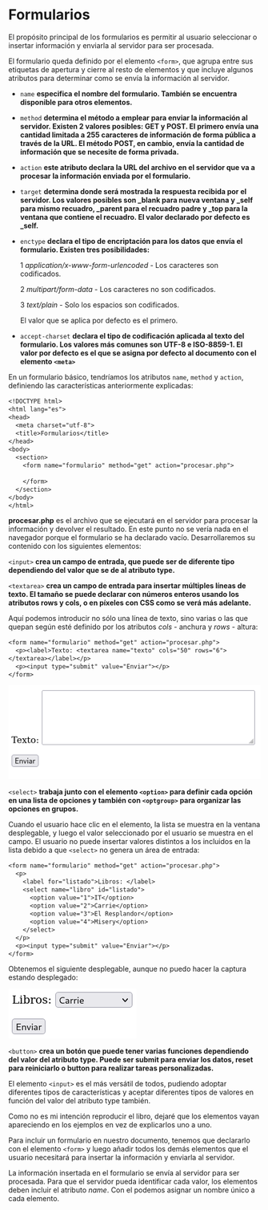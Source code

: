# Formularios

El propósito principal de los formularios es permitir al usuario seleccionar o insertar información y enviarla al servidor para ser procesada.

El formulario queda definido por el elemento `<form>`, que agrupa entre sus etiquetas de apertura y cierre al resto de elementos y que incluye algunos atributos para determinar como se envía la información al servidor.

- `name` **especifica el nombre del formulario. También se encuentra disponible para otros elementos.**

- `method` **determina el método a emplear para enviar la información al servidor. Existen 2 valores posibles: GET y POST.
El primero envía una cantidad limitada a 255 caracteres de información de forma pública a través de la URL. El método POST, en cambio, envía la cantidad de información que se necesite de forma privada.**

- `action` **este atributo declara la URL del archivo en el servidor que va a procesar la información enviada por el formulario.**

- `target` **determina donde será mostrada la respuesta recibida por el servidor. Los valores posibles son _blank para nueva ventana y _self para mismo recuadro, _parent para el recuadro padre y _top para la ventana que contiene el recuadro. El valor declarado por defecto es _self.**

- `enctype` **declara el tipo de encriptación para los datos que envía el formulario. Existen tres posibilidades:**

    1 *application/x-www-form-urlencoded* - Los caracteres son codificados.

    2 *multipart/form-data* - Los caracteres no son codificados.

    3 *text/plain* - Solo los espacios son codificados.

    El valor que se aplica por defecto es el primero.

- `accept-charset` **declara el tipo de codificación aplicada al texto del formulario. Los valores más comunes son UTF-8 e ISO-8859-1. El valor por defecto es el que se asigna por defecto al documento con el elemento `<meta>`**

En un formulario básico, tendríamos los atributos `name`, `method` y `action`, definiendo las características anteriormente explicadas:

```
<!DOCTYPE html>
<html lang="es">
<head>
  <meta charset="utf-8">
  <title>Formularios</title>
</head>
<body>
  <section>
    <form name="formulario" method="get" action="procesar.php">

    </form>
  </section>
</body>
</html>
```

**procesar.php** es el archivo que se ejecutará en el servidor para procesar la información y devolver el resultado. En este punto no se vería nada en el navegador porque el formulario se ha declarado vacío.
Desarrollaremos su contenido con los siguientes elementos:

`<input>` **crea un campo de entrada, que puede ser de diferente tipo dependiendo del valor  que se de al atributo type.**

`<textarea>` **crea un campo de entrada para insertar múltiples líneas de texto. El tamaño se puede declarar con números enteros usando los atributos rows y cols, o en píxeles con CSS como se verá más adelante.**

Aquí podemos introducir no sólo una línea de texto, sino varias o las que quepan según esté definido por los atributos *cols* - anchura y *rows* - altura:

```
<form name="formulario" method="get" action="procesar.php">
  <p><label>Texto: <textarea name="texto" cols="50" rows="6"></textarea></label></p>
  <p><input type="submit" value="Enviar"></p>
</form>
```

![](Media/form9.png)

`<select>` **trabaja junto con el elemento `<option>` para definir cada opción en una lista de opciones y también con `<optgroup>` para  organizar las opciones en grupos.**

Cuando el usuario hace clic en el elemento, la lista se muestra en la ventana desplegable, y luego el valor seleccionado por el usuario se muestra en el campo. El usuario no puede insertar valores distintos a los incluidos en la lista debido a que `<select>` no genera un área de entrada:

```
<form name="formulario" method="get" action="procesar.php">
  <p>
    <label for="listado">Libros: </label>
    <select name="libro" id="listado">
      <option value="1">IT</option>
      <option value="2">Carrie</option>
      <option value="3">El Resplandor</option>
      <option value="4">Misery</option>
    </select>
  </p>
  <p><input type="submit" value="Enviar"></p>
</form>
```
Obtenemos el siguiente desplegable, aunque no puedo hacer la captura estando desplegado:

![](Media/form10.png)

`<button>` **crea un botón que puede tener varias funciones dependiendo del valor del atributo type. Puede ser submit para enviar los datos, reset para reiniciarlo o button para realizar tareas personalizadas.**

El elemento `<input>` es el más versátil de todos, pudiendo adoptar diferentes tipos de características y aceptar diferentes tipos de valores en función del valor del atributo type también.

Como no es mi intención reproducir el libro, dejaré que los elementos vayan apareciendo en los ejemplos en vez de explicarlos uno a uno.

Para incluir un formulario en nuestro documento, tenemos que declararlo con el elemento `<form>` y luego añadir todos los demás elementos que el usuario necesitará para insertar la información y enviarla al servidor.

La información insertada en el formulario se envía al servidor para ser procesada. Para que el servidor pueda identificar cada valor, los elementos deben incluir el atributo *name*. Con el podemos asignar un nombre único a cada elemento.
